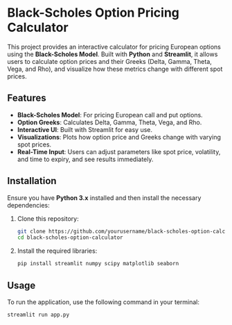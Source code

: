 # Black-Scholes Option Pricing Calculator

This project provides an interactive calculator for pricing European options using the **Black-Scholes Model**. Built with **Python** and **Streamlit**, it allows users to calculate option prices and their Greeks (Delta, Gamma, Theta, Vega, and Rho), and visualize how these metrics change with different spot prices.

## Features

- **Black-Scholes Model**: For pricing European call and put options.
- **Option Greeks**: Calculates Delta, Gamma, Theta, Vega, and Rho.
- **Interactive UI**: Built with Streamlit for easy use.
- **Visualizations**: Plots how option price and Greeks change with varying spot prices.
- **Real-Time Input**: Users can adjust parameters like spot price, volatility, and time to expiry, and see results immediately.

## Installation

Ensure you have **Python 3.x** installed and then install the necessary dependencies:

1. Clone this repository:

    ```bash
    git clone https://github.com/yourusername/black-scholes-option-calculator.git
    cd black-scholes-option-calculator
    ```

2. Install the required libraries:

    ```bash
    pip install streamlit numpy scipy matplotlib seaborn
    ```

## Usage

To run the application, use the following command in your terminal:

```bash
streamlit run app.py
```
